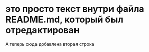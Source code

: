 # это просто текст внутри файла README.md, который был отредактирован
А теперь сюда добавлена вторая строка